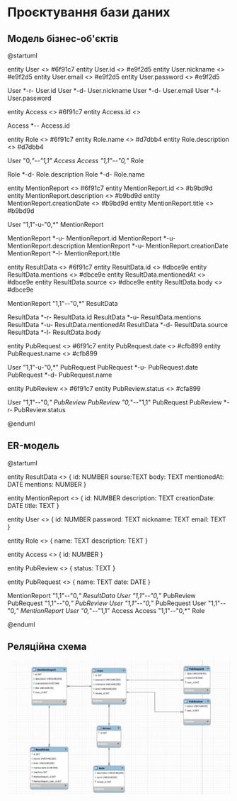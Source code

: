 # Проєктування бази даних
## Модель бізнес-об'єктів

@startuml

  entity User <<ENTITY>> #6f91c7
  entity User.id <<NUMBER>> #e9f2d5
  entity User.nickname <<TEXT>> #e9f2d5
  entity User.email <<TEXT>> #e9f2d5
  entity User.password <<TEXT>> #e9f2d5
  
  User *-r- User.id 
  User *-d- User.nickname
  User *-d- User.email 
  User *-l- User.password
  
  entity Access <<ENTITY>> #6f91c7
  entity Access.id <<TEXT>>
  
  Access *-- Access.id
  
  entity Role <<ENTITY>> #6f91c7
  entity Role.name <<TEXT>> #d7dbb4
  entity Role.description <<TEXT>> #d7dbb4
  
  User "0,*"--"1,1" Access
  Access "1,1"--"0,*" Role
  
  Role *-d- Role.description
  Role *-d- Role.name
  
  entity MentionReport <<ENTITY>> #6f91c7
  entity MentionReport.id <<NUMBER>> #b9bd9d
  entity MentionReport.description <<TEXT>> #b9bd9d
  entity MentionReport.creationDate <<DATE>> #b9bd9d
  entity MentionReport.title <<TEXT>> #b9bd9d
  
  User "1,1"-u-"0,*" MentionReport
  
  MentionReport *-u- MentionReport.id
  MentionReport *-u- MentionReport.description
  MentionReport *-u- MentionReport.creationDate
  MentionReport *-l- MentionReport.title
  
  entity ResultData <<ENTITY>> #6f91c7
  entity ResultData.id <<NUMBER>> #dbce9e
  entity ResultData.mentions <<NUMBER>> #dbce9e
  entity ResultData.mentionedAt <<DATE>> #dbce9e
  entity ResultData.source <<TEXT>> #dbce9e
  entity ResultData.body <<TEXT>> #dbce9e
  
  MentionReport "1,1"--"0,*" ResultData
  
  ResultData *-r- ResultData.id 
  ResultData *-u- ResultData.mentions 
  ResultData *-u- ResultData.mentionedAt 
  ResultData *-d- ResultData.source
  ResultData *-l- ResultData.body 
  
  entity PubRequest <<ENTITY>> #6f91c7
  entity PubRequest.date <<DATE>> #cfb899
  entity PubRequest.name <<TEXT>> #cfb899
  
  User "1,1"-u-"0,*" PubRequest
  PubRequest *-u- PubRequest.date
  PubRequest *-d- PubRequest.name
  
  entity PubReview <<ENTITY>> #6f91c7
  entity PubReview.status <<TEXT>> #cfa899
  
  User "1,1"--"0,*" PubReview
  PubReview "0,*"--"1,1" PubRequest
  PubReview *-r- PubReview.status
  
@enduml
  
## ER-модель

@startuml
  
entity ResultData <<ENTITY>> {
    id: NUMBER
    sourse:TEXT
    body: TEXT
    mentionedAt: DATE
    mentions: NUMBER
}

entity MentionReport <<ENTITY>> {
    id: NUMBER
    description: TEXT
    creationDate: DATE
    title: TEXT
}

entity User <<ENTITY>> {
    id: NUMBER
    password: TEXT
    nickname: TEXT
    email: TEXT
}

entity Role <<ENTITY>> {
    name: TEXT
    description: TEXT
}

entity Access <<ENTITY>> {
    id: NUMBER
}

entity PubReview <<ENTITY>> {
    status: TEXT
}

entity PubRequest <<ENTITY>> {
name: TEXT
date: DATE
}

MentionReport "1,1"--"0,*" ResultData
User "1,1"--"0,*" PubReview
PubRequest "1,1"--"0,*" PubReview
User "1,1"--"0,*" PubRequest
User "1,1"--"0,*" MentionReport
User "0,*"--"1,1" Access
Access "1,1"--"0,*" Role

@enduml

## Реляційна схема

<p align="center">
  <img src="./media/relational_schema.jpg" width="600">
</p>